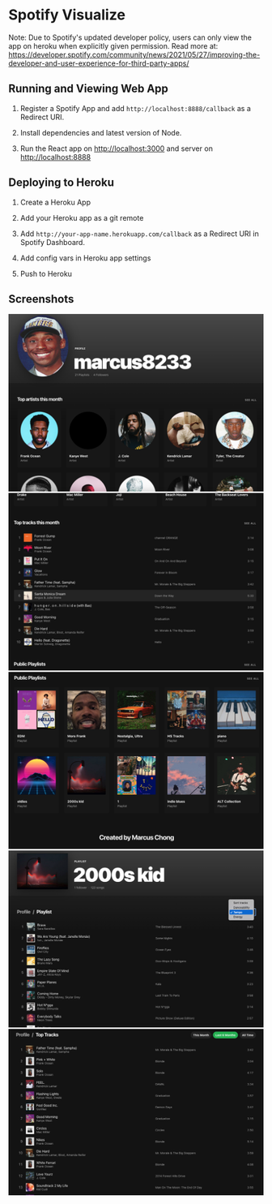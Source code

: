 # Spotify Visualize
Note: Due to Spotify's updated developer policy, users can only view the app on heroku when explicitly given permission.
Read more at: 
https://developer.spotify.com/community/news/2021/05/27/improving-the-developer-and-user-experience-for-third-party-apps/

## Running and Viewing Web App

1. Register a Spotify App and add `http://localhost:8888/callback` as a Redirect URI.

2. Install dependencies and latest version of Node.

3. Run the React app on <http://localhost:3000> and server on <http://localhost:8888>


## Deploying to Heroku

1. Create a Heroku App

2. Add your Heroku app as a git remote

3. Add `http://your-app-name.herokuapp.com/callback` as a Redirect URI in Spotify Dashboard.

4. Add config vars in Heroku app settings

5. Push to Heroku

## Screenshots
<img src="images/Screen Shot 2022-12-05 at 3.29.56 PM.png">
<img src="images/Screen Shot 2022-12-05 at 3.30.29 PM.png">
<img src="images/Screen Shot 2022-12-05 at 3.31.02 PM.png">
<img src="images/Screen Shot 2022-12-05 at 3.46.55 PM.png">
<img src="images/Screen Shot 2022-12-05 at 3.47.46 PM.png">
